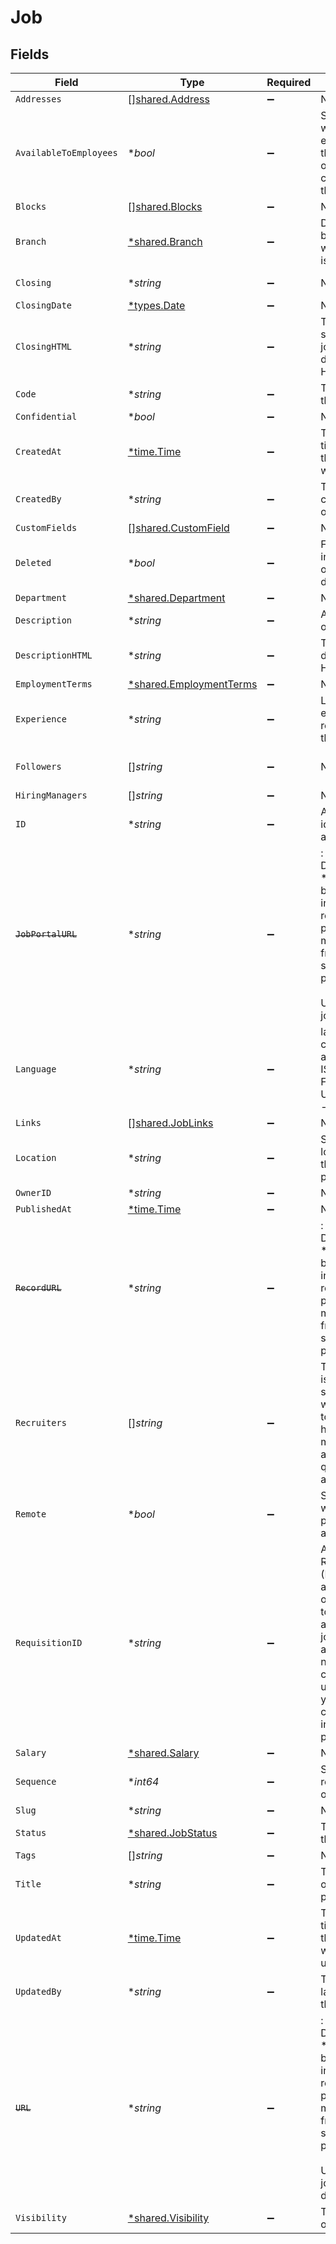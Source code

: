 # Job


## Fields

| Field                                                                                                                                                                      | Type                                                                                                                                                                       | Required                                                                                                                                                                   | Description                                                                                                                                                                | Example                                                                                                                                                                    |
| -------------------------------------------------------------------------------------------------------------------------------------------------------------------------- | -------------------------------------------------------------------------------------------------------------------------------------------------------------------------- | -------------------------------------------------------------------------------------------------------------------------------------------------------------------------- | -------------------------------------------------------------------------------------------------------------------------------------------------------------------------- | -------------------------------------------------------------------------------------------------------------------------------------------------------------------------- |
| `Addresses`                                                                                                                                                                | [][shared.Address](../../../pkg/models/shared/address.md)                                                                                                                  | :heavy_minus_sign:                                                                                                                                                         | N/A                                                                                                                                                                        |                                                                                                                                                                            |
| `AvailableToEmployees`                                                                                                                                                     | **bool*                                                                                                                                                                    | :heavy_minus_sign:                                                                                                                                                         | Specifies whether an employee of the organization can apply for the job.                                                                                                   | false                                                                                                                                                                      |
| `Blocks`                                                                                                                                                                   | [][shared.Blocks](../../../pkg/models/shared/blocks.md)                                                                                                                    | :heavy_minus_sign:                                                                                                                                                         | N/A                                                                                                                                                                        | [{"content":"string","title":"string"}]                                                                                                                                    |
| `Branch`                                                                                                                                                                   | [*shared.Branch](../../../pkg/models/shared/branch.md)                                                                                                                     | :heavy_minus_sign:                                                                                                                                                         | Details of the branch for which the job is created.                                                                                                                        |                                                                                                                                                                            |
| `Closing`                                                                                                                                                                  | **string*                                                                                                                                                                  | :heavy_minus_sign:                                                                                                                                                         | N/A                                                                                                                                                                        | The closing section of the job description                                                                                                                                 |
| `ClosingDate`                                                                                                                                                              | [*types.Date](../../../types/date.md)                                                                                                                                      | :heavy_minus_sign:                                                                                                                                                         | N/A                                                                                                                                                                        | 2020-10-30                                                                                                                                                                 |
| `ClosingHTML`                                                                                                                                                              | **string*                                                                                                                                                                  | :heavy_minus_sign:                                                                                                                                                         | The closing section of the job description in HTML format                                                                                                                  |                                                                                                                                                                            |
| `Code`                                                                                                                                                                     | **string*                                                                                                                                                                  | :heavy_minus_sign:                                                                                                                                                         | The code of the job.                                                                                                                                                       | 123-OC                                                                                                                                                                     |
| `Confidential`                                                                                                                                                             | **bool*                                                                                                                                                                    | :heavy_minus_sign:                                                                                                                                                         | N/A                                                                                                                                                                        | false                                                                                                                                                                      |
| `CreatedAt`                                                                                                                                                                | [*time.Time](https://pkg.go.dev/time#Time)                                                                                                                                 | :heavy_minus_sign:                                                                                                                                                         | The date and time when the object was created.                                                                                                                             | 2020-09-30T07:43:32.000Z                                                                                                                                                   |
| `CreatedBy`                                                                                                                                                                | **string*                                                                                                                                                                  | :heavy_minus_sign:                                                                                                                                                         | The user who created the object.                                                                                                                                           | 12345                                                                                                                                                                      |
| `CustomFields`                                                                                                                                                             | [][shared.CustomField](../../../pkg/models/shared/customfield.md)                                                                                                          | :heavy_minus_sign:                                                                                                                                                         | N/A                                                                                                                                                                        |                                                                                                                                                                            |
| `Deleted`                                                                                                                                                                  | **bool*                                                                                                                                                                    | :heavy_minus_sign:                                                                                                                                                         | Flag to indicate if the object is deleted.                                                                                                                                 | true                                                                                                                                                                       |
| `Department`                                                                                                                                                               | [*shared.Department](../../../pkg/models/shared/department.md)                                                                                                             | :heavy_minus_sign:                                                                                                                                                         | N/A                                                                                                                                                                        |                                                                                                                                                                            |
| `Description`                                                                                                                                                              | **string*                                                                                                                                                                  | :heavy_minus_sign:                                                                                                                                                         | A description of the object.                                                                                                                                               | A description                                                                                                                                                              |
| `DescriptionHTML`                                                                                                                                                          | **string*                                                                                                                                                                  | :heavy_minus_sign:                                                                                                                                                         | The job description in HTML format                                                                                                                                         |                                                                                                                                                                            |
| `EmploymentTerms`                                                                                                                                                          | [*shared.EmploymentTerms](../../../pkg/models/shared/employmentterms.md)                                                                                                   | :heavy_minus_sign:                                                                                                                                                         | N/A                                                                                                                                                                        | full-time                                                                                                                                                                  |
| `Experience`                                                                                                                                                               | **string*                                                                                                                                                                  | :heavy_minus_sign:                                                                                                                                                         | Level of experience required for the job role.                                                                                                                             | Director/ Vice President                                                                                                                                                   |
| `Followers`                                                                                                                                                                | []*string*                                                                                                                                                                 | :heavy_minus_sign:                                                                                                                                                         | N/A                                                                                                                                                                        | ["a0d636c6-43b3-4bde-8c70-85b707d992f4","a98lfd96-43b3-4bde-8c70-85b707d992e6"]                                                                                            |
| `HiringManagers`                                                                                                                                                           | []*string*                                                                                                                                                                 | :heavy_minus_sign:                                                                                                                                                         | N/A                                                                                                                                                                        | ["123456"]                                                                                                                                                                 |
| `ID`                                                                                                                                                                       | **string*                                                                                                                                                                  | :heavy_minus_sign:                                                                                                                                                         | A unique identifier for an object.                                                                                                                                         | 12345                                                                                                                                                                      |
| ~~`JobPortalURL`~~                                                                                                                                                         | **string*                                                                                                                                                                  | :heavy_minus_sign:                                                                                                                                                         | : warning: ** DEPRECATED **: This will be removed in a future release, please migrate away from it as soon as possible.<br/><br/>URL of the job portal                     |                                                                                                                                                                            |
| `Language`                                                                                                                                                                 | **string*                                                                                                                                                                  | :heavy_minus_sign:                                                                                                                                                         | language code according to ISO 639-1. For the United States - EN                                                                                                           | EN                                                                                                                                                                         |
| `Links`                                                                                                                                                                    | [][shared.JobLinks](../../../pkg/models/shared/joblinks.md)                                                                                                                | :heavy_minus_sign:                                                                                                                                                         | N/A                                                                                                                                                                        |                                                                                                                                                                            |
| `Location`                                                                                                                                                                 | **string*                                                                                                                                                                  | :heavy_minus_sign:                                                                                                                                                         | Specifies the location for the job posting.                                                                                                                                | San Francisco                                                                                                                                                              |
| `OwnerID`                                                                                                                                                                  | **string*                                                                                                                                                                  | :heavy_minus_sign:                                                                                                                                                         | N/A                                                                                                                                                                        | 54321                                                                                                                                                                      |
| `PublishedAt`                                                                                                                                                              | [*time.Time](https://pkg.go.dev/time#Time)                                                                                                                                 | :heavy_minus_sign:                                                                                                                                                         | N/A                                                                                                                                                                        | 2020-09-30T07:43:32.000Z                                                                                                                                                   |
| ~~`RecordURL`~~                                                                                                                                                            | **string*                                                                                                                                                                  | :heavy_minus_sign:                                                                                                                                                         | : warning: ** DEPRECATED **: This will be removed in a future release, please migrate away from it as soon as possible.                                                    | https://app.intercom.io/contacts/12345                                                                                                                                     |
| `Recruiters`                                                                                                                                                               | []*string*                                                                                                                                                                 | :heavy_minus_sign:                                                                                                                                                         | The recruiter is generally someone who is tasked to help the hiring manager find and screen qualified applicant                                                            | ["a0d636c6-43b3-4bde-8c70-85b707d992f4"]                                                                                                                                   |
| `Remote`                                                                                                                                                                   | **bool*                                                                                                                                                                    | :heavy_minus_sign:                                                                                                                                                         | Specifies whether the posting is for a remote job.                                                                                                                         | true                                                                                                                                                                       |
| `RequisitionID`                                                                                                                                                            | **string*                                                                                                                                                                  | :heavy_minus_sign:                                                                                                                                                         | A job's Requisition ID (Req ID) allows your organization to identify and track a job based on alphanumeric naming conventions unique to your company's internal processes. | abc123                                                                                                                                                                     |
| `Salary`                                                                                                                                                                   | [*shared.Salary](../../../pkg/models/shared/salary.md)                                                                                                                     | :heavy_minus_sign:                                                                                                                                                         | N/A                                                                                                                                                                        |                                                                                                                                                                            |
| `Sequence`                                                                                                                                                                 | **int64*                                                                                                                                                                   | :heavy_minus_sign:                                                                                                                                                         | Sequence in relation to other jobs.                                                                                                                                        | 3                                                                                                                                                                          |
| `Slug`                                                                                                                                                                     | **string*                                                                                                                                                                  | :heavy_minus_sign:                                                                                                                                                         | N/A                                                                                                                                                                        | ceo                                                                                                                                                                        |
| `Status`                                                                                                                                                                   | [*shared.JobStatus](../../../pkg/models/shared/jobstatus.md)                                                                                                               | :heavy_minus_sign:                                                                                                                                                         | The status of the job.                                                                                                                                                     | completed                                                                                                                                                                  |
| `Tags`                                                                                                                                                                     | []*string*                                                                                                                                                                 | :heavy_minus_sign:                                                                                                                                                         | N/A                                                                                                                                                                        | ["New"]                                                                                                                                                                    |
| `Title`                                                                                                                                                                    | **string*                                                                                                                                                                  | :heavy_minus_sign:                                                                                                                                                         | The job title of the person.                                                                                                                                               | CEO                                                                                                                                                                        |
| `UpdatedAt`                                                                                                                                                                | [*time.Time](https://pkg.go.dev/time#Time)                                                                                                                                 | :heavy_minus_sign:                                                                                                                                                         | The date and time when the object was last updated.                                                                                                                        | 2020-09-30T07:43:32.000Z                                                                                                                                                   |
| `UpdatedBy`                                                                                                                                                                | **string*                                                                                                                                                                  | :heavy_minus_sign:                                                                                                                                                         | The user who last updated the object.                                                                                                                                      | 12345                                                                                                                                                                      |
| ~~`URL`~~                                                                                                                                                                  | **string*                                                                                                                                                                  | :heavy_minus_sign:                                                                                                                                                         | : warning: ** DEPRECATED **: This will be removed in a future release, please migrate away from it as soon as possible.<br/><br/>URL of the job description                |                                                                                                                                                                            |
| `Visibility`                                                                                                                                                               | [*shared.Visibility](../../../pkg/models/shared/visibility.md)                                                                                                             | :heavy_minus_sign:                                                                                                                                                         | The visibility of the job                                                                                                                                                  | internal                                                                                                                                                                   |